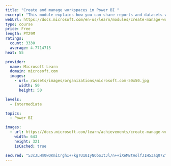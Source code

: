 ```yaml
---
title: "Create and manage workspaces in Power BI "
excerpt: "This module explains how you can share reports and datasets with your users and how to create a deployment strategy that makes sense for you and your organization. Furthermore, you will learn about data lineage in Microsoft Power BI."
webUrl: https://docs.microsoft.com/en-us/learn/modules/create-manage-workspaces-power-bi/
type: course
price: Free
length: PT29M
ratings:
  count: 3330
  average: 4.7714715
heat: 55

provider:
  name: Microsoft Learn
  domain: microsoft.com
  images:
    - url: /assets/images/organizations/microsoft.com-50x50.jpg
      width: 50
      height: 50

levels:
  - Intermediate

topics:
  - Power BI

images:
  - url: https://docs.microsoft.com/learn/achievements/create-manage-workspaces-power-bi-social.png
    width: 643
    height: 321
    isCached: true

secured: "53cJLHm0wQKmiCrghI+FkgTU10IyNObSItJl/n++iXeMBtAolfJ1H53aq07ZfDJWIbk4IwBiRjP6lwDvgC2l81Ps7sZkrhpGcg+QztX8cUN6vs/Ac5gyyxgsJoHfRdn6/52YunZzTDwxORAYIhpIDZjy3mlTB6ElOa+16aYhOrnWKP5xV2pCcOCOUTuZjg/1AbxrPopZ5w1Oob07+w5vQNZ7zqLXD275MZQZo96DhXhxr6HpddNSSlYAFITu5DSTkgUV11PcQVn8sxyVaFplHRIrEXjBq1pu0gJYz1BAClvVqqYTV9C9qsC0mrv/0YTC6nxLzTOCD3xA4Gm+vDrlw9f8Zer9nr/d62HhnWJ/nabvqCw2UME6X5zyTot90aEIoF3B2Hg+6g5fIZnjMLmYVwLT3ADp2iwF8EicA6S7JsU=;lv8T/34sTEyFr8UiIQ1uTQ=="
---
```



